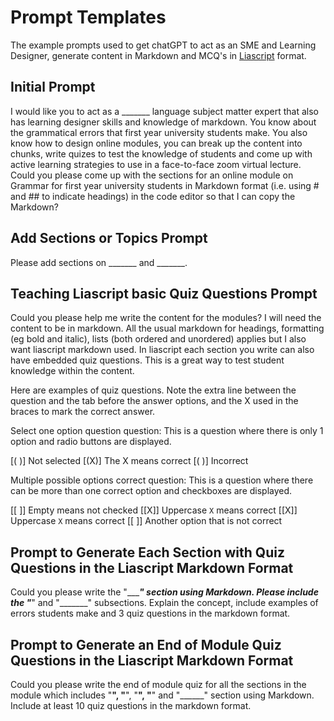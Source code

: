 # Prompt Templates

The example prompts used to get chatGPT to act as an SME and Learning Designer, generate content in Markdown and MCQ's in [Liascript](https://liascript.github.io/) format.

## Initial Prompt

I would like you to act as a _______ language subject matter expert that also has learning designer skills and knowledge of markdown. You know about the grammatical errors that first year university students make. You also know how to design online modules, you can break up the content into chunks, write quizes to test the knowledge of students and come up with active learning strategies to use in a face-to-face zoom virtual lecture. Could you please come up with the sections for an online module on Grammar for first year university students in Markdown format (i.e. using # and ## to indicate headings) in the code editor so that I can copy the Markdown? 

## Add Sections or Topics Prompt

Please add sections on _______ and _______.

## Teaching Liascript basic Quiz Questions Prompt

Could you please help me write the content for the modules? I will need the content to be in markdown. All the usual markdown for headings, formatting (eg bold and italic), lists (both ordered and unordered) applies but I also want liascript markdown used. In liascript each section you write can also have embedded quiz questions. This is a great way to test student knowledge within the content. 

Here are examples of quiz questions. Note the extra line between the question and the tab before the answer options, and the X used in the braces to mark the correct answer.

Select one option question question: This is a question where there is only 1 option and radio buttons are displayed.

  [( )] Not selected
  [(X)] The X means correct
  [( )] Incorrect

Multiple possible options correct question: This is a question where there can be more than one correct option and checkboxes are displayed.

  [[ ]] Empty means not checked
  [[X]] Uppercase `X` means correct 
  [[X]] Uppercase `X` means correct 
  [[ ]] Another option that is not correct
  
## Prompt to Generate Each Section with Quiz Questions in the Liascript Markdown Format

Could you please write the "________" section using Markdown. Please include the "_____" and "_______" subsections. Explain the concept, include examples of errors students make and 3 quiz questions in the markdown format.

## Prompt to Generate an End of Module Quiz Questions in the Liascript Markdown Format

Could you please write the end of module quiz for all the sections in the module which includes "______",  "______",  "______", "______" and  "______" section using Markdown. Include at least 10 quiz questions in the markdown format.
